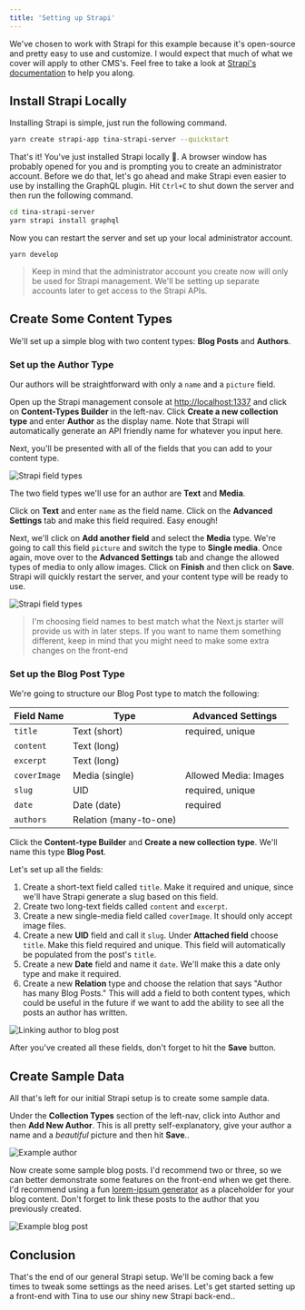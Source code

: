 ```yaml
---
title: 'Setting up Strapi'
---
```


We've chosen to work with Strapi for this example because it's open-source and pretty easy to use and customize. I would expect that much of what we cover will apply to other CMS's. Feel free to take a look at [Strapi's documentation](https://strapi.io/documentation/v3.x/getting-started/quick-start.html) to help you along.

## Install Strapi Locally

Installing Strapi is simple, just run the following command.

```bash
yarn create strapi-app tina-strapi-server --quickstart
```

That's it! You've just installed Strapi locally 🎉. A browser window has probably opened for you and is prompting you to create an administrator account. Before we do that, let's go ahead and make Strapi even easier to use by installing the GraphQL plugin. Hit `Ctrl+C` to shut down the server and then run the following command.

```bash
cd tina-strapi-server
yarn strapi install graphql
```

Now you can restart the server and set up your local administrator account.

```
yarn develop
```

> Keep in mind that the administrator account you create now will only be used for Strapi management. We'll be setting up separate accounts later to get access to the Strapi APIs.

## Create Some Content Types

We'll set up a simple blog with two content types: **Blog Posts** and **Authors**.

### Set up the Author Type

Our authors will be straightforward with only a `name` and a `picture` field.

Open up the Strapi management console at [http://localhost:1337](http://localhost:1337) and click on **Content-Types Builder** in the left-nav. Click **Create a new collection type** and enter **Author** as the display name. Note that Strapi will automatically generate an API friendly name for whatever you input here.

Next, you'll be presented with all of the fields that you can add to your content type.

![Strapi field types](/img/strapi-guide/field_types.png)

The two field types we'll use for an author are **Text** and **Media**.

Click on **Text** and enter `name` as the field name. Click on the **Advanced Settings** tab and make this field required. Easy enough!

Next, we'll click on **Add another field** and select the **Media** type. We're going to call this field `picture` and switch the type to **Single media**. Once again, move over to the **Advanced Settings** tab and change the allowed types of media to only allow images. Click on **Finish** and then click on **Save**. Strapi will quickly restart the server, and your content type will be ready to use.

![Strapi field types](/img/strapi-guide/author_type.png)

> I'm choosing field names to best match what the Next.js starter will provide us with in later steps. If you want to name them something different, keep in mind that you might need to make some extra changes on the front-end

### Set up the Blog Post Type

We're going to structure our Blog Post type to match the following:

| Field Name   | Type                   | Advanced Settings     |
| ------------ | ---------------------- | --------------------- |
| `title`      | Text (short)           | required, unique      |
| `content`    | Text (long)            |                       |
| `excerpt`    | Text (long)            |                       |
| `coverImage` | Media (single)         | Allowed Media: Images |
| `slug`       | UID                    | required, unique      |
| `date`       | Date (date)            | required              |
| `authors`    | Relation (many-to-one) |                       |

Click the **Content-type Builder** and **Create a new collection type**. We'll name this type **Blog Post**.

Let's set up all the fields:

1. Create a short-text field called `title`. Make it required and unique, since we'll have Strapi generate a slug based on this field.
2. Create two long-text fields called `content` and `excerpt`.
3. Create a new single-media field called `coverImage`. It should only accept image files.
4. Create a new **UID** field and call it `slug`. Under **Attached field** choose `title`. Make this field required and unique. This field will automatically be populated from the post's `title`.
5. Create a new **Date** field and name it `date`. We'll make this a date only type and make it required.
6. Create a new **Relation** type and choose the relation that says "Author has many Blog Posts." This will add a field to both content types, which could be useful in the future if we want to add the ability to see all the posts an author has written.

![Linking author to blog post](/img/strapi-guide/blog_post_author.png)

After you've created all these fields, don't forget to hit the **Save** button.

## Create Sample Data

All that's left for our initial Strapi setup is to create some sample data.

Under the **Collection Types** section of the left-nav, click into Author and then **Add New Author**. This is all pretty self-explanatory, give your author a name and a _beautiful_ picture and then hit **Save**..

![Example author](/img/strapi-guide/bmitton_author.png)

Now create some sample blog posts. I'd recommend two or three, so we can better demonstrate some features on the front-end when we get there. I'd recommend using a fun [lorem-ipsum generator](https://loremipsum.io/ultimate-list-of-lorem-ipsum-generators/) as a placeholder for your blog content. Don't forget to link these posts to the author that you previously created.

![Example blog post](/img/strapi-guide/a_blog_post.png)

## Conclusion

That's the end of our general Strapi setup. We'll be coming back a few times to tweak some settings as the need arises. Let's get started setting up a front-end with Tina to use our shiny new Strapi back-end..

